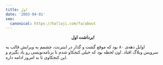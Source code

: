 ```yaml
---
title: اول
date: '2003-04-01'
seo:
  canonical: https://hallaji.com/fa/about
---
```

<p align='center'>
  <b>برداشت اول!</b>
</p>

اوایل دهه‌ی ۸۰ بود که موقع گشت و گذار در اینترنت، چشمم به ويرايش قالب یه سرویس وبلاگ افتاد. اون لحظه بود که خیلی کنجکاو شدم تا برنامه‌نویسی رو یاد بگیرم و این کنجکاوی تا به امروز ادامه داره.
